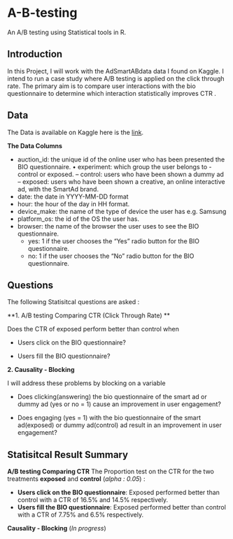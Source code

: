 # A-B-testing
An A/B testing using Statistical tools in R.

## Introduction

In this Project, I will work with the AdSmartABdata data I found on Kaggle. I intend to run a case study where A/B testing is applied on the click through rate. The primary aim is to compare user interactions with the bio questionnaire to determine which interaction statistically improves CTR .

## Data 
The Data is available on Kaggle here is the [link](https://www.kaggle.com/datasets/osuolaleemmanuel/ad-ab-testing).

**The Data Columns**

- auction_id: the unique id of the online user who has been presented the BIO questionnaire. • experiment: which group the user belongs to - control or exposed.
– control: users who have been shown a dummy ad
– exposed: users who have been shown a creative, an online interactive ad, with the SmartAd
brand.
- date: the date in YYYY-MM-DD format
- hour: the hour of the day in HH format.
- device_make: the name of the type of device the user has e.g. Samsung
- platform_os: the id of the OS the user has.
- browser: the name of the browser the user uses to see the BIO questionnaire. 
     - yes: 1 if the user chooses the “Yes” radio button for the BIO questionnaire.
     - no: 1 if the user chooses the “No” radio button for the BIO questionnaire.

## Questions
The following Statisitcal questions are asked : 

**1. A/B testing Comparing CTR (Click Through Rate) **

Does the CTR of exposed perform better than control when

 - Users click on the BIO questionnaire?

 - Users fill the BIO questionnaire?

**2. Causality - Blocking**

I will address these problems by blocking on a variable

 - Does clicking(answering) the bio questionnaire of the smart ad or dummy ad (yes or no = 1) cause an improvement in user engagement?

 - Does engaging (yes = 1) with the bio questionnaire of the smart ad(exposed) or dummy ad(control) ad result in an improvement in user engagement?


## Statisitcal Result Summary
**A/B testing Comparing CTR**
The Proportion test on the CTR for the two treatments **exposed** and **control** (_alpha : 0.05_) :
- **Users click on the BIO questionnaire**: Exposed performed better than control with a CTR of 16.5% and 14.5% respectively.
- **Users fill the BIO questionnaire**: Exposed performed better than control with a CTR of 7.75% and 6.5% respectively.

**Causality - Blocking** (_In progress_)

